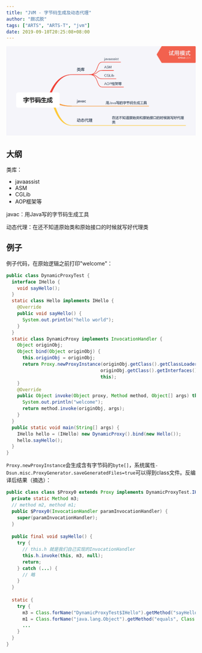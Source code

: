 ```yaml
---
title: "JVM - 字节码生成及动态代理"
author: "颇忒脱"
tags: ["ARTS", "ARTS-T", "jvm"]
date: 2019-09-10T20:25:08+08:00
---
```


<!--more-->

<img src="classloader-byte-gen-dynamic-proxy.png" style="zoom:50%" />

## 大纲

类库：

* javaassist
* ASM
* CGLib
* AOP框架等

javac：用Java写的字节码生成工具

动态代理：在还不知道原始类和原始接口的时候就写好代理类

## 例子

例子代码，在原始逻辑之前打印"welcome"：

```java
public class DynamicProxyTest {
  interface IHello {
    void sayHello();
  }
  static class Hello implements IHello {
    @Override
    public void sayHello() {
      System.out.println("hello world");
    }
  }
  static class DynamicProxy implements InvocationHandler {
    Object originObj;
    Object bind(Object originObj) {
      this.originObj = originObj;
      return Proxy.newProxyInstance(originObj.getClass().getClassLoader(),
                                   originObj.getClass().getInterfaces(),
                                   this);
    }
    @Override
    public Object invoke(Object proxy, Method method, Object[] args) throws Throwable {
      System.out.println("welcome");
      return method.invoke(originObj, args);
    }
  }
  public static void main(String[] args) {
    IHello hello = (IHello) new DynamicProxy().bind(new Hello());
    hello.sayHello();
  }
}
```

`Proxy.newProxyInstance`会生成含有字节码的`byte[]`，系统属性`-Dsun.misc.ProxyGenerator.saveGeneratedFiles=true`可以得到class文件。反编译后结果（摘选）：

```java
public class class $Proxy0 extends Proxy implements DynamicProxyTest.IHello {
  private static Method m3;
  // method m2, method m1;
  public $Proxy0(InvocationHandler paramInvocationHandler) {
    super(paramInvocationHandler);
  }
  
  public final void sayHello() {
    try {
      // this.h 就是我们自己实现的InvocationHandler
      this.h.invoke(this, m3, null);
      return;
    } catch (...) {
      // 略
    }
  }
  
  static {
    try {
      m3 = Class.forName("DynamicProxyTest$IHello").getMethod("sayHello", new Class[0]);
      m1 = Class.forName("java.lang.Object").getMethod("equals", Class.forName("java.lang.Object"));
      ...
    }
  }
}
```

